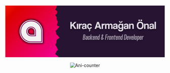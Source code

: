 ![Banner](https://raw.githubusercontent.com/TheArmagan/TheArmagan/master/armagan_programmer_banner.png)
<p align="center">
    <picture>
        <img alt="Ani-counter" src="https://counter.armagan.rest/render/rule34/github?pad=8"></img>
    </picture>
</p>
